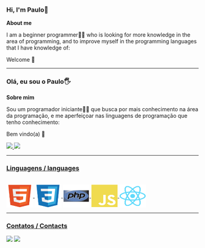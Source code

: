 ### Hi, I'm Paulo👋

**About me**

I am a beginner programmer:man_technologist: who is looking for more knowledge in the area of programming, and to improve myself in the programming languages that I have knowledge of:

Welcome :vulcan_salute:



---



### Olá, eu sou o Paulo:raised_hand_with_fingers_splayed:

**Sobre mim**

Sou um programador iniciante:man_technologist: que busca por mais conhecimento na área da programação, e me aperfeiçoar nas linguagens de programação que tenho conhecimento: 

Bem vindo(a)​ :vulcan_salute:



<div>
  <a href="https://github.com/PauloRenato21">
  <img height="180em" src="https://github-readme-stats.vercel.app/api?username=PauloRenato21&show_icons=true&theme=radical&include_all_commits=true&count_private=true"/>
  <img height="180em" src="https://github-readme-stats.vercel.app/api/top-langs/?username=PauloRenato21&layout=compact&langs_count=7&theme=radical"/>
</div>



***



### Linguagens / languages

<div style="display: inline_block"><br>
  <img align="center" alt="Paulo-HTML" title="HTML" height="60" width="70" src="https://raw.githubusercontent.com/devicons/devicon/master/icons/html5/html5-original.svg">
  <img align="center" alt="Paulo-CSS" title="CSS" height="60" width="70" src="https://raw.githubusercontent.com/devicons/devicon/master/icons/css3/css3-original.svg">
  <img align="center" alt="Paulo-PHP" title="PHP" height="60" width="70" src="https://raw.githubusercontent.com/devicons/devicon/master/icons/php/php-original.svg">
  <img align="center" alt="Paulo-Js" title="JavaScript" height="60" width="70" src="https://raw.githubusercontent.com/devicons/devicon/master/icons/javascript/javascript-plain.svg">
  <img align="center" alt="Paulo-React" title="React" height="60" width="70" src="https://raw.githubusercontent.com/devicons/devicon/master/icons/react/react-original.svg">
</div>



***



### Contatos / Contacts

<div> 
  <a href = "mailto:paulorenato401@gmail.com"><img src="https://img.shields.io/badge/-Gmail-%23333?style=for-the-badge&logo=gmail&logoColor=red" target="_blank"></a>
  <a href="https://www.linkedin.com/in/paulo-renato-7b03b119a/" target="_blank"><img src="https://img.shields.io/badge/-LinkedIn-%230077B5?style=for-the-badge&logo=linkedin&logoColor=white" target="_blank"></a> 

